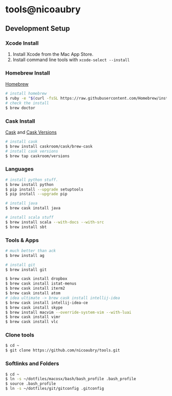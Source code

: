# tools@nicoaubry

## Development Setup

### Xcode Install

1. Install Xcode from the Mac App Store.
2. Install command line tools with `xcode-select --install`

### Homebrew Install

[Homebrew](http://brew.sh)

```bash
# install homebrew
$ ruby -e "$(curl -fsSL https://raw.githubusercontent.com/Homebrew/install/master/install)"
# check the install
$ brew doctor
```

### Cask Install

[Cask](http://caskroom.io) and [Cask Versions](https://github.com/caskroom/homebrew-versions)

```bash
# install cask
$ brew install caskroom/cask/brew-cask
# install cask versions
$ brew tap caskroom/versions
```

### Languages

```bash
# install python stuff.
$ brew install python
$ pip install --upgrade setuptools
$ pip install --upgrade pip

# install java
$ brew cask install java

# install scala stuff
$ brew install scala --with-docs --with-src
$ brew install sbt
```

### Tools & Apps

```bash
# much better than ack
$ brew install ag

# install git
$ brew install git

$ brew cask install dropbox
$ brew cask install istat-menus
$ brew cask install iterm2
$ brew cask install atom
# idea ultimate -> brew cask install intellij-idea
$ brew cask install intellij-idea-ce
$ brew cask install skype
$ brew install macvim --override-system-vim --with-luai
$ brew cask install vimr
$ brew cask install vlc
```

### Clone tools

```bash
$ cd ~
$ git clone https://github.com/nicoaubry/tools.git
```

### Softlinks and Folders
```bash
$ cd ~
$ ln -s ~/dotfiles/macosx/bash/bash_profile .bash_profile
$ source .bash_profile
$ ln -s ~/dotfiles/git/gitconfig .gitconfig
```
